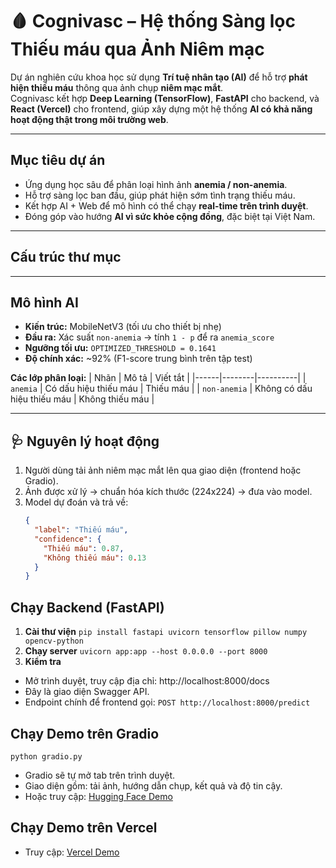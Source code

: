 # 🩸 Cognivasc – Hệ thống Sàng lọc Thiếu máu qua Ảnh Niêm mạc

Dự án nghiên cứu khoa học sử dụng **Trí tuệ nhân tạo (AI)** để hỗ trợ **phát hiện thiếu máu** thông qua ảnh chụp **niêm mạc mắt**.  
Cognivasc kết hợp **Deep Learning (TensorFlow)**, **FastAPI** cho backend, và **React (Vercel)** cho frontend, giúp xây dựng một hệ thống **AI có khả năng hoạt động thật trong môi trường web**.

---

## Mục tiêu dự án

- Ứng dụng học sâu để phân loại hình ảnh **anemia / non-anemia**.  
- Hỗ trợ sàng lọc ban đầu, giúp phát hiện sớm tình trạng thiếu máu.  
- Kết hợp AI + Web để mô hình có thể chạy **real-time trên trình duyệt**.  
- Đóng góp vào hướng **AI vì sức khỏe cộng đồng**, đặc biệt tại Việt Nam.

---

## Cấu trúc thư mục



---
## Mô hình AI
- **Kiến trúc:** MobileNetV3 (tối ưu cho thiết bị nhẹ)  
- **Đầu ra:** Xác suất `non-anemia` → tính `1 - p` để ra `anemia_score`  
- **Ngưỡng tối ưu:** `OPTIMIZED_THRESHOLD = 0.1641`  
- **Độ chính xác:** ~92% (F1-score trung bình trên tập test)  

**Các lớp phân loại:**
| Nhãn | Mô tả | Viết tắt |
|------|--------|----------|
| `anemia` | Có dấu hiệu thiếu máu | Thiếu máu |
| `non-anemia` | Không có dấu hiệu thiếu máu | Không thiếu máu |

---

## 🩺 Nguyên lý hoạt động
1. Người dùng tải ảnh niêm mạc mắt lên qua giao diện (frontend hoặc Gradio).  
2. Ảnh được xử lý → chuẩn hóa kích thước (224x224) → đưa vào model.  
3. Model dự đoán và trả về:
   ```json
   {
     "label": "Thiếu máu",
     "confidence": {
       "Thiếu máu": 0.87,
       "Không thiếu máu": 0.13
     }
   }

## Chạy Backend (FastAPI)
1. **Cài thư viện**
`pip install fastapi uvicorn tensorflow pillow numpy opencv-python`
2. **Chạy server**
`uvicorn app:app --host 0.0.0.0 --port 8000`
3. **Kiểm tra**
- Mở trình duyệt, truy cập địa chỉ: http://localhost:8000/docs
- Đây là giao diện Swagger API.
- Endpoint chính để frontend gọi:
`POST http://localhost:8000/predict`

## Chạy Demo trên Gradio
`python gradio.py`
- Gradio sẽ tự mở tab trên trình duyệt.
- Giao diện gồm: tải ảnh, hướng dẫn chụp, kết quả và độ tin cậy.
- Hoặc truy cập: [Hugging Face Demo](https://huggingface.co/spaces/mhtth/cognivasc)

## Chạy Demo trên Vercel
- Truy cập: [Vercel Demo](https://cognivasc.vercel.app/)